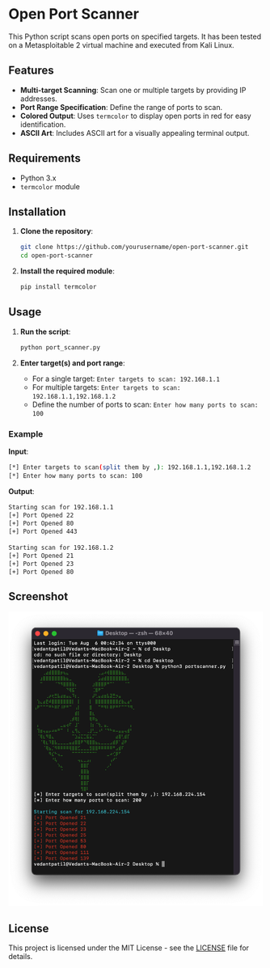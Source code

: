 # Open Port Scanner

This Python script scans open ports on specified targets. It has been tested on a Metasploitable 2 virtual machine and executed from Kali Linux.

## Features

- **Multi-target Scanning**: Scan one or multiple targets by providing IP addresses.
- **Port Range Specification**: Define the range of ports to scan.
- **Colored Output**: Uses `termcolor` to display open ports in red for easy identification.
- **ASCII Art**: Includes ASCII art for a visually appealing terminal output.

## Requirements

- Python 3.x
- `termcolor` module

## Installation

1. **Clone the repository**:
   ```bash
   git clone https://github.com/yourusername/open-port-scanner.git
   cd open-port-scanner
   ```

2. **Install the required module**:
   ```bash
   pip install termcolor
   ```

## Usage

1. **Run the script**:
   ```bash
   python port_scanner.py
   ```

2. **Enter target(s) and port range**:
   - For a single target: `Enter targets to scan: 192.168.1.1`
   - For multiple targets: `Enter targets to scan: 192.168.1.1,192.168.1.2`
   - Define the number of ports to scan: `Enter how many ports to scan: 100`

### Example

**Input**:
```bash
[*] Enter targets to scan(split them by ,): 192.168.1.1,192.168.1.2
[*] Enter how many ports to scan: 100
```

**Output**:
```
Starting scan for 192.168.1.1
[+] Port Opened 22
[+] Port Opened 80
[+] Port Opened 443

Starting scan for 192.168.1.2
[+] Port Opened 21
[+] Port Opened 23
[+] Port Opened 80
```

## Screenshot

![Screenshot](portscanner.png)

## License

This project is licensed under the MIT License - see the [LICENSE](LICENSE) file for details.
